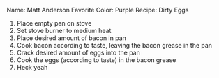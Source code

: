 Name: Matt Anderson
Favorite Color: Purple
Recipe: Dirty Eggs
1. Place empty pan on stove
2. Set stove burner to medium heat
3. Place desired amount of bacon in pan
4. Cook bacon according to taste, leaving the bacon grease in the pan
5. Crack desired amount of eggs into the pan
6. Cook the eggs (according to taste) in the bacon grease
7. Heck yeah
